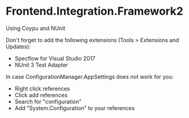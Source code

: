 # Frontend.Integration.Framework2
Using Coypu and NUnit

Don't forget to add the following extensions (Tools > Extensions and Updates):
- Specflow for Visual Studio 2017
- NUnit 3 Test Adapter

In case ConfigurationManager.AppSettings does not work for you:
- Right click references 
- Click add references
- Search for "configuration"
- Add "System.Configuration" to your references
